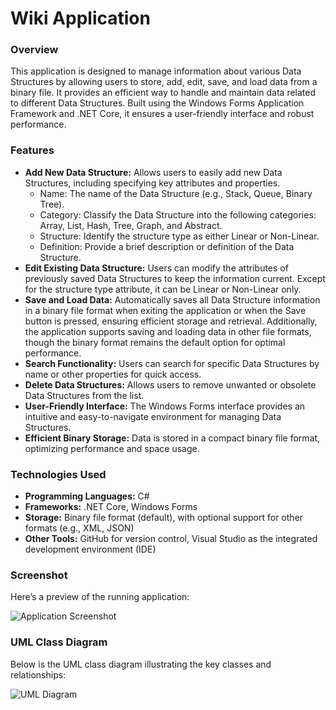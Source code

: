# Wiki Application

### Overview
This application is designed to manage information about various Data Structures by allowing users to store, add, edit, save, and load data from a binary file. It provides an efficient way to handle and maintain data related to different Data Structures. Built using the Windows Forms Application Framework and .NET Core, it ensures a user-friendly interface and robust performance.

### Features
 - **Add New Data Structure:** Allows users to easily add new Data Structures, including specifying key attributes and properties.
   * Name: The name of the Data Structure (e.g., Stack, Queue, Binary Tree).
   * Category: Classify the Data Structure into the following categories: Array, List, Hash, Tree, Graph, and Abstract.
   * Structure: Identify the structure type as either Linear or Non-Linear.
   * Definition: Provide a brief description or definition of the Data Structure.
 - **Edit Existing Data Structure:** Users can modify the attributes of previously saved Data Structures to keep the information current. Except for the structure type attribute, it can be Linear or Non-Linear only.
 - **Save and Load Data:** Automatically saves all Data Structure information in a binary file format when exiting the application or when the Save button is pressed, ensuring efficient storage and retrieval. Additionally, the application supports saving and loading data in other file formats, though the binary format remains the default option for optimal performance.
 - **Search Functionality:** Users can search for specific Data Structures by name or other properties for quick access.
 - **Delete Data Structures:** Allows users to remove unwanted or obsolete Data Structures from the list.
 - **User-Friendly Interface:** The Windows Forms interface provides an intuitive and easy-to-navigate environment for managing Data Structures.
 - **Efficient Binary Storage:** Data is stored in a compact binary file format, optimizing performance and space usage.

### Technologies Used
- **Programming Languages:** C#
- **Frameworks:** .NET Core, Windows Forms
- **Storage:** Binary file format (default), with optional support for other formats (e.g., XML, JSON)
- **Other Tools:** GitHub for version control, Visual Studio as the integrated development environment (IDE)

### Screenshot
Here’s a preview of the running application: 

![Application Screenshot](https://github.com/user-attachments/assets/1492bfbb-dace-4bd8-8570-49b9751b9688)

### UML Class Diagram
Below is the UML class diagram illustrating the key classes and relationships:

![UML Diagram](https://github.com/user-attachments/assets/baf901e8-7987-4052-b476-b480f73d1ddf)
